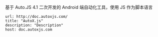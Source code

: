 基于 Auto.JS 4.1 二次开发的 Android 端自动化工具，使用 JS 作为脚本语言

```cardlink
url: http://doc.autoxjs.com/
title: "AutoX.js"
description: "Description"
host: doc.autoxjs.com
```

